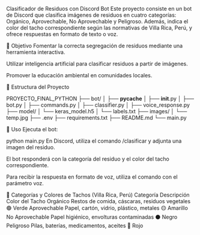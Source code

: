 Clasificador de Residuos con Discord Bot
Este proyecto consiste en un bot de Discord que clasifica imágenes de residuos en cuatro categorías: Orgánico, Aprovechable, No Aprovechable y Peligroso. Además, indica el color del tacho correspondiente según las normativas de Villa Rica, Perú, y ofrece respuestas en formato de texto o voz.

🎯 Objetivo
Fomentar la correcta segregación de residuos mediante una herramienta interactiva.

Utilizar inteligencia artificial para clasificar residuos a partir de imágenes.

Promover la educación ambiental en comunidades locales.

📁 Estructura del Proyecto

PROYECTO_FINAL_PYTHON
├── bot/
│   ├── __pycache__
│   ├── __init__.py
│   ├── bot.py
│   ├── commands.py
│   ├── classifier.py
│   ├── voice_response.py
├── model/
│   └── keras_model.h5
│   └── labels.txt
├── images/
│   └── temp.jpg
├── .env
├── requirements.txt
├── README.md
└── main.py


🚀 Uso
Ejecuta el bot:


python main.py
En Discord, utiliza el comando /clasificar y adjunta una imagen del residuo.

El bot responderá con la categoría del residuo y el color del tacho correspondiente.

Para recibir la respuesta en formato de voz, utiliza el comando con el parámetro voz.


🎨 Categorías y Colores de Tachos (Villa Rica, Perú)
Categoría	Descripción	Color del Tacho
Orgánico	Restos de comida, cáscaras, residuos vegetales	🟢 Verde
Aprovechable	Papel, cartón, vidrio, plástico, metales	🟡 Amarillo
No Aprovechable	Papel higiénico, envolturas contaminadas	⚫ Negro
Peligroso	Pilas, baterías, medicamentos, aceites	🔴 Rojo